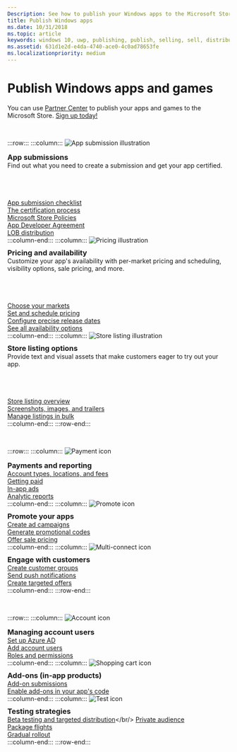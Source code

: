 ```yaml
---
Description: See how to publish your Windows apps to the Microsoft Store.
title: Publish Windows apps
ms.date: 10/31/2018
ms.topic: article
keywords: windows 10, uwp, publishing, publish, selling, sell, distribute, distributing, store, dashboard
ms.assetid: 631d1e2d-e4da-4740-ace0-4c0ad78653fe
ms.localizationpriority: medium
---
```


# Publish Windows apps and games  

You can use [Partner Center](https://partner.microsoft.com/dashboard) to publish your apps and games to the Microsoft Store. [Sign up today!](https://developer.microsoft.com/store/register)

<br/>

:::row:::
    :::column:::
        <img src="https://docs.microsoft.com/media/illustrations/teams-fast-track.svg" alt="App submission illustration" />
        <h3 style="margin-top: 10px; margin-bottom: 0px">App submissions</h3>
        <p style="margin-top: 0px; margin-bottom: 50px">Find out what you need to create a submission and get your app certified.</p>
        <br>
        <a href="app-submissions.md">App submission checklist</a><br/>
        <a href="the-app-certification-process.md">The certification process</a><br/>
        <a href="store-policies.md">Microsoft Store Policies</a><br/>
        <a href="//docs.microsoft.com/legal/windows/agreements/app-developer-agreement">App Developer Agreement</a><br/>
        <a href="distribute-lob-apps-to-enterprises.md">LOB distribution</a><br/>
    :::column-end:::
    :::column:::
        <img src="https://docs.microsoft.com/media/illustrations/bcs-partner-advanced-management- billing-7.svg" alt="Pricing illustration" />
        <h3 style="margin-top: 10px; margin-bottom: 0px">Pricing and availability</h3>
        <p style="margin-top: 0px; margin-bottom: 50px">Customize your app's availability with per-market pricing and scheduling, visibility options, sale pricing, and more.</p>
        <br>
        <a href="define-pricing-and-market-selection.md">Choose your markets</a><br/>
        <a href="set-and-schedule-app-pricing.md">Set and schedule pricing </a><br/>
        <a href="configure-precise-release-scheduling.md">Configure precise release dates</a><br/>
        <a href="set-app-pricing-and-availability.md">See all availability options</a><br/>
    :::column-end:::
    :::column:::
        <img src="https://docs.microsoft.com/media/illustrations/biztalk-get-started-scenarios.svg" alt="Store listing illustration" />
        <h3 style="margin-top: 10px; margin-bottom: 0px">Store listing options</h3>
        <p style="margin-top: 0px; margin-bottom: 50px">Provide text and visual assets that make customers eager to try out your app.</p>
        <br>
        <a href="create-app-store-listings.md">Store listing overview</a><br/>
        <a href="app-screenshots-and-images.md">Screenshots, images, and trailers</a><br/>
        <a href="import-and-export-store-listings.md">Manage listings in bulk </a><br/>
    :::column-end:::
:::row-end:::

<br/>

:::row:::
    :::column:::
        <img src="https://docs.microsoft.com/media/illustrations/team-services-get-started-account-manager.svg" alt="Payment icon" />
        <h3 style="margin-top: 10px; margin-bottom: 0px">Payments and reporting</h3>
        <a href="account-types-locations-and-fees.md">Account types, locations, and fees</a><br/>
        <a href="getting-paid-apps.md">Getting paid</a><br/>
        <a href="in-app-ads.md">In-app ads</a><br/>
        <a href="analytics.md">Analytic reports</a><br/>
    :::column-end:::
    :::column:::
        <img src="https://docs.microsoft.com/media/illustrations/ms365enterprise-partner-news-2.svg" alt="Promote icon" />
        <h3 style="margin-top: 10px; margin-bottom: 0px">Promote your apps</h3>
        <a href="create-an-ad-campaign-for-your-app.md">Create ad campaigns</a><br/>
        <a href="generate-promotional-codes.md">Generate promotional codes</a><br/>
        <a href="put-apps-and-add-ons-on-sale.md">Offer sale pricing</a><br/>
    :::column-end:::
    :::column:::
        <img src="https://docs.microsoft.com/media/illustrations/virtualization-hperv-server-community.svg" alt="Multi-connect icon" />
        <h3 style="margin-top: 10px; margin-bottom: 0px">Engage with customers</h3>
        <a href="create-customer-groups.md">Create customer groups</a><br/>
        <a href="send-push-notifications-to-your-apps-customers.md">Send push notifications</a><br/>
        <a href="use-targeted-offers-to-maximize-engagement-and-conversions.md">Create targeted offers</a><br/>
    :::column-end:::
:::row-end:::

<br/>

:::row:::
    :::column:::
        <img src="https://docs.microsoft.com/media/illustrations/bcs-user-management-add-customer-1.svg" alt="Account icon" />
        <h3 style="margin-top: 10px; margin-bottom: 0px">Managing account users</h3>
        <a href="associate-azure-ad-with-dev-center.md">Set up Azure AD</a><br/>
        <a href="add-users-groups-and-azure-ad-applications.md">Add account users</a><br/>
        <a href="set-custom-permissions-for-account-users.md">Roles and permissions</a><br/>
    :::column-end:::
    :::column:::
        <img src="https://docs.microsoft.com/media/illustrations/sql-get-started-download.svg" alt="Shopping cart icon" />
        <h3 style="margin-top: 10px; margin-bottom: 0px">Add-ons (in-app products)</h3>
        <a href="add-on-submissions.md">Add-on submissions</a><br/>
        <a href="../monetize/in-app-purchases-and-trials.md">Enable add-ons in your app's code</a><br/>
    :::column-end:::
    :::column:::
        <img src="https://docs.microsoft.com/media/illustrations/team-services-dev-ops-test.svg" alt="Test icon" />
        <h3 style="margin-top: 10px; margin-bottom: 0px">Testing strategies</h3>
        <a href="beta-testing-and-targeted-distribution.md">Beta testing and targeted distribution</a></br/>
        <a href="choose-visibility-options.md#audience">Private audience</a><br/>
        <a href="package-flights.md">Package flights</a><br/>
        <a href="gradual-package-rollout.md">Gradual rollout</a><br/>
    :::column-end:::
:::row-end:::
